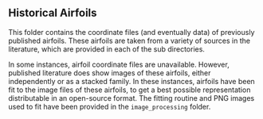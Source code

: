 Historical Airfoils
-------------------

This folder contains the coordinate files (and eventually data) of previously published airfoils.  These airfoils are taken from a variety of sources in the literature, which are provided in each of the sub directories.

In some instances, airfoil coordinate files are unavailable.  However, published literature does show images of these airfoils, either independently or as a stacked family.  In these instances, airfoils have been fit to the image files of these airfoils, to get a best possible representation distributable in an open-source format.  The fitting routine and PNG images used to fit have been provided in the `image_processing` folder.
